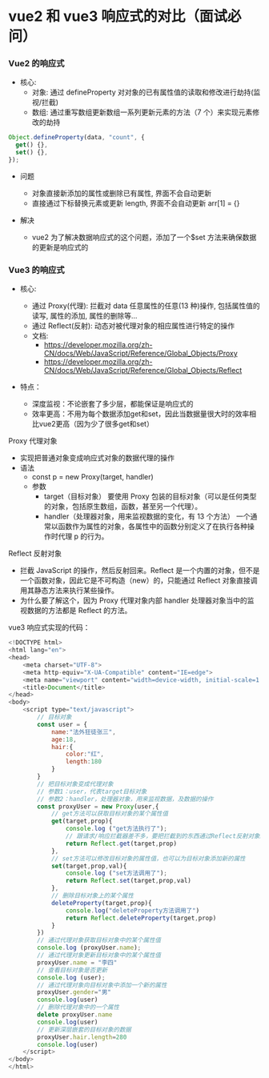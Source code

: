 # vue2 和 vue3 响应式的对比（面试必问）

### Vue2 的响应式

- 核心:
  - 对象: 通过 defineProperty 对对象的已有属性值的读取和修改进行劫持(监视/拦截)
  - 数组: 通过重写数组更新数组一系列更新元素的方法（7 个）来实现元素修改的劫持

```js
Object.defineProperty(data, "count", {
  get() {},
  set() {},
});
```

- 问题

  - 对象直接新添加的属性或删除已有属性, 界面不会自动更新
  - 直接通过下标替换元素或更新 length, 界面不会自动更新 arr[1] = {}

- 解决
  - vue2 为了解决数据响应式的这个问题，添加了一个$set 方法来确保数据的更新是响应式的

### Vue3 的响应式

- 核心:
  - 通过 Proxy(代理): 拦截对 data 任意属性的任意(13 种)操作, 包括属性值的读写, 属性的添加, 属性的删除等...
  - 通过 Reflect(反射): 动态对被代理对象的相应属性进行特定的操作
  - 文档:
    - https://developer.mozilla.org/zh-CN/docs/Web/JavaScript/Reference/Global_Objects/Proxy
    - https://developer.mozilla.org/zh-CN/docs/Web/JavaScript/Reference/Global_Objects/Reflect

- 特点：
  - 深度监视：不论嵌套了多少层，都能保证是响应式的
  - 效率更高：不用为每个数据添加get和set，因此当数据量很大时的效率相比vue2更高（因为少了很多get和set）

Proxy 代理对象

- 实现把普通对象变成响应式对象的数据代理的操作
- 语法
  - const p = new Proxy(target, handler)
  - 参数
    - target（目标对象）
      要使用 Proxy 包装的目标对象（可以是任何类型的对象，包括原生数组，函数，甚至另一个代理）。
    - handler（处理器对象，用来监视数据的变化，有 13 个方法）
      一个通常以函数作为属性的对象，各属性中的函数分别定义了在执行各种操作时代理 p 的行为。

Reflect 反射对象

- 拦截 JavaScript 的操作，然后反射回来。Reflect 是一个内置的对象，但不是一个函数对象，因此它是不可构造（new）的，只能通过 Reflect 对象直接调用其静态方法来执行某些操作。
- 为什么要了解这个，因为 Proxy 代理对象内部 handler 处理器对象当中的监视数据的方法都是 Reflect 的方法。

vue3 响应式实现的代码：

```js
<!DOCTYPE html>
<html lang="en">
<head>
    <meta charset="UTF-8">
    <meta http-equiv="X-UA-Compatible" content="IE=edge">
    <meta name="viewport" content="width=device-width, initial-scale=1.0">
    <title>Document</title>
</head>
<body>
    <script type="text/javascript">
        // 目标对象
        const user = {
            name:"法外狂徒张三",
            age:18,
            hair:{
                color:"红",
                length:180
            }
        }
        // 把目标对象变成代理对象
        // 参数1：user，代表target目标对象
        // 参数2：handler，处理器对象，用来监视数据，及数据的操作
        const proxyUser = new Proxy(user,{
            // get方法可以获取目标对象的某个属性值
            get(target,prop){
                console.log ("get方法执行了");
                // 跟请求/响应拦截器差不多，要把拦截到的东西通过Reflect反射对象继续返回出去
                return Reflect.get(target,prop)
            },
            // set方法可以修改目标对象的属性值，也可以为目标对象添加新的属性
            set(target,prop,val){
                console.log ("set方法调用了");
                return Reflect.set(target,prop,val)
            },
            // 删除目标对象上的某个属性
            deleteProperty(target,prop){
                console.log("deleteProperty方法调用了")
                return Reflect.deleteProperty(target,prop)
            }
        })
        // 通过代理对象获取目标对象中的某个属性值
        console.log (proxyUser.name);
        // 通过代理对象更新目标对象中的某个属性值
        proxyUser.name = "李四"
        // 查看目标对象是否更新
        console.log (user);
        // 通过代理对象向目标对象中添加一个新的属性
        proxyUser.gender="男"
        console.log(user)
        // 删除代理对象中的一个属性
        delete proxyUser.name
        console.log(user)
        // 更新深层嵌套的目标对象的数据
        proxyUser.hair.length=280
        console.log(user)
    </script>
</body>
</html>
```
